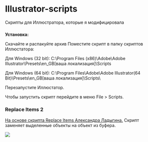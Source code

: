# Illustrator-scripts

Скрипты для Иллюстратора, которые я модифицировала
   
#####
**Установка:**

Скачайте и распакуйте архив 
Поместите скрипт в папку скриптов Иллюстатора: 

Для Windows (32 bit): C:\Program Files (x86)\Adobe\Adobe Illustrator\Presets\en_GB[ваша локализация]\Scripts

Для Windows (64 bit): C:\Program Files\Adobe\Adobe Illustrator(64 Bit)\Presets\en_GB[ваша локализация]\Scripts\

Перезапустите Иллюстатор.

Чтобы запустить скрипт перейдите в меню File > Scripts.

###  Replace Items 2
<a href="Replace Items " target="_blank">На основе скрипта Replace Items Александра Ладыгина.</a>
Скрипт заменяет выделенные объекты на объект из буфера. 

![](https://drive.google.com/uc?export=view&id=10S_LmEjATyCPlZ0W0E_Z8RvjFkRF7Rrh)


